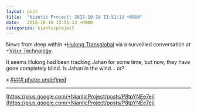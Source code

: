 ```yaml
---
layout: post
title:  "Niantic Project: 2015-10-18 13:51:13 +0900"
date:   2015-10-18 13:51:13 +0900
categories: nianticproject
---
```

News from deep within +[Hulong Transglobal](https://plus.google.com/107849663787965375687 "") via a surveilled conversation at +[Visur Technology](https://plus.google.com/115880454950193571355 "").

It seems Hulong had been tracking Jahan for some time, but now, they have gone completely blind. Is Jahan in the wind... or?

x
[#### photo: undefined](https://lh4.googleusercontent.com/-GE_mi0VSbTg/ViMkldqS9PI/AAAAAAAAhO0/9C-KQjn9HIw/OffTheGrid.png "")
- - -
[https://plus.google.com/+NianticProject/posts/P8tpYNEe7ej](https://plus.google.com/+NianticProject/posts/P8tpYNEe7ej)
